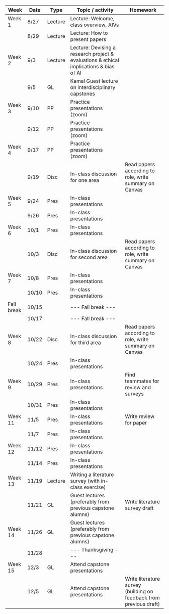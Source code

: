 |Week|Date|Type|Topic / activity|Homework|
|---|---|---|---|---|
|Week 1|8/27|Lecture|Lecture: Welcome, class overview, AIVs||
||8/29|Lecture|Lecture: How to present papers||
|Week 2|9/3|Lecture|Lecture: Devising a research project & evaluations & ethical implications & bias of AI||
||9/5|GL|Kamal Guest lecture on interdisciplinary capstones||
|Week 3|9/10|PP|Practice presentations (zoom)||
||9/12|PP|Practice presentations (zoom)||
|Week 4|9/17|PP|Practice presentations (zoom)||
||9/19|Disc|In-class discussion for one area|Read papers according to role, write summary on Canvas|
|Week 5|9/24|Pres|In-class presentations||
||9/26|Pres|In-class presentations||
|Week 6|10/1|Pres|In-class presentations||
||10/3|Disc|In-class discussion for second area|Read papers according to role, write summary on Canvas|
|Week 7|10/8|Pres|In-class presentations||
||10/10|Pres|In-class presentations||
|Fall break|10/15||--- Fall break ---||
||10/17||--- Fall break ---||
|Week 8|10/22|Disc|In-class discussion for third area|Read papers according to role, write summary on Canvas|
||10/24|Pres|In-class presentations||
|Week 9|10/29|Pres|In-class presentations|Find teammates for review and surveys|
||10/31|Pres|In-class presentations||
|Week 11|11/5|Pres|In-class presentations|Write review for paper|
||11/7|Pres|In-class presentations||
|Week 12|11/12|Pres|In-class presentations||
||11/14|Pres|In-class presentations||
|Week 13|11/19|Lecture|Writing a literature survey (with in-class exercise)||
||11/21|GL|Guest lectures (preferably from previous capstone alumns)|Write literature survey draft|
|Week 14|11/26|GL|Guest lectures (preferably from previous capstone alumns)||
||11/28||--- Thanksgiving ---||
|Week 15|12/3|GL|Attend capstone presentations||
||12/5|GL|Attend capstone presentations|Write literature survey (building on feedback from previous draft)|